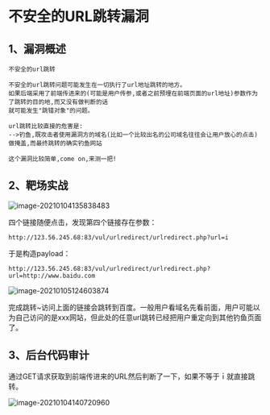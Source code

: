 # 不安全的URL跳转漏洞

## 1、漏洞概述

```text
不安全的url跳转

不安全的url跳转问题可能发生在一切执行了url地址跳转的地方。
如果后端采用了前端传进来的(可能是用户传参,或者之前预埋在前端页面的url地址)参数作为了跳转的目的地,而又没有做判断的话
就可能发生"跳错对象"的问题。

url跳转比较直接的危害是:
-->钓鱼,既攻击者使用漏洞方的域名(比如一个比较出名的公司域名往往会让用户放心的点击)做掩盖,而最终跳转的确实钓鱼网站

这个漏洞比较简单,come on,来测一把!
```

## 2、靶场实战

![image-20210104135838483](https://gitee.com/Harveysn0w/win-note_img/raw/master/image-20210104135838483.png)

四个链接随便点击，发现第四个链接存在参数：

```text
http://123.56.245.68:83/vul/urlredirect/urlredirect.php?url=i
```

于是构造payload：

```text
http://123.56.245.68:83/vul/urlredirect/urlredirect.php?url=http://www.baidu.com
```

![image-20210105124603874](https://gitee.com/Harveysn0w/win-note_img/raw/master/image-20210105124603874.png)

完成跳转~访问上面的链接会跳转到百度。一般用户看域名先看前面，用户可能以为自己访问的是xxx网站，但此处的任意url跳转已经把用户重定向到其他钓鱼页面了。

## 3、后台代码审计

通过GET请求获取到前端传进来的URL然后判断了一下，如果不等于ｉ就直接跳转。

![image-20210104140720960](https://gitee.com/Harveysn0w/win-note_img/raw/master/image-20210104140720960.png)

